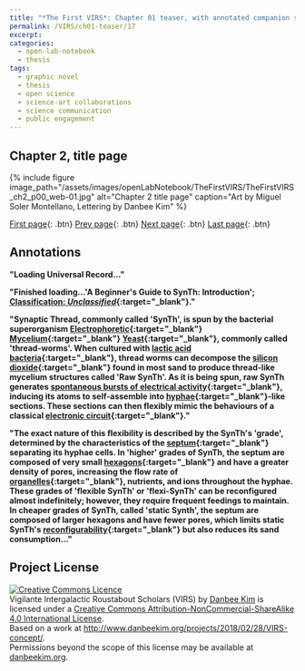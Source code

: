```yaml
---
title: "*The First VIRS*: Chapter 01 teaser, with annotated companion script"
permalink: /VIRS/ch01-teaser/17
excerpt: 
categories:
  - open-lab-notebook
  - thesis
tags:
  - graphic novel
  - thesis
  - open science
  - science-art collaborations
  - science communication
  - public engagement
---
```

## Chapter 2, title page

{% include figure image_path="/assets/images/openLabNotebook/TheFirstVIRS/TheFirstVIRS_ch2_p00_web-01.jpg" 
alt="Chapter 2 title page" caption="Art by Miguel Soler Montellano, Lettering by Danbee Kim" %}

[First page](http://www.danbeekim.org/VIRS/ch01-teaser/01){: .btn} [Prev page](http://www.danbeekim.org/VIRS/ch01-teaser/16){: .btn} [Next page](http://www.danbeekim.org/VIRS/ch01-teaser/17){: .btn} [Last page](http://www.danbeekim.org/VIRS/ch01-teaser/17){: .btn}

## Annotations

**"Loading Universal Record..."**

**"Finished loading...'A Beginner's Guide to SynTh: Introduction'; [Classification: *Unclassified*](https://en.wikipedia.org/wiki/Classified_information#Typical_classification_levels){:target="_blank"}."**

**"Synaptic Thread, commonly called 'SynTh', is spun by the bacterial superorganism [Electrophoretic](https://en.wikipedia.org/wiki/Electrophoresis){:target="_blank"} [Mycelium](https://en.wikipedia.org/wiki/Mycelium){:target="_blank"} [Yeast](https://en.wikipedia.org/wiki/Yeast){:target="_blank"}, commonly called 'thread-worms'.  When cultured with [lactic acid bacteria](https://en.wikipedia.org/wiki/Lactic_acid_bacteria){:target="_blank"}, thread worms can decompose the [silicon dioxide](https://en.wikipedia.org/wiki/Silicon_dioxide){:target="_blank"} found in most sand to produce thread-like mycelium structures called 'Raw SynTh'. As it is being spun, raw SynTh generates [spontaneous bursts of electrical activity](https://en.wikipedia.org/wiki/Retinal_waves){:target="_blank"}, inducing its atoms to self-assemble into [hyphae](https://en.wikipedia.org/wiki/Hypha){:target="_blank"}-like sections. These sections can then flexibly mimic the behaviours of a classical [electronic circuit](https://en.wikipedia.org/wiki/Electronic_circuit){:target="_blank"}."**

**"The exact nature of this flexibility is described by the SynTh's 'grade', determined by the characteristics of the [septum](https://en.wikipedia.org/wiki/Septum){:target="_blank"} separating its hyphae cells. In 'higher' grades of SynTh, the septum are composed of very small [hexagons](https://www.quora.com/Geometry-Why-do-we-see-hexagons-in-nature-so-often){:target="_blank"} and have a greater density of pores, increasing the flow rate of [organelles](https://en.wikipedia.org/wiki/Organelle){:target="_blank"}, nutrients, and ions throughout the hyphae. These grades of 'flexible SynTh' or 'flexi-SynTh' can be reconfigured almost indefinitely; however, they require frequent feedings to maintain. In cheaper grades of SynTh, called 'static Synth', the septum are composed of larger hexagons and have fewer pores, which limits static SynTh's [reconfigurability](https://en.wikipedia.org/wiki/Reconfigurability){:target="_blank"} but also reduces its sand consumption..."**

## Project License

<a rel="license" href="http://creativecommons.org/licenses/by-nc-sa/4.0/"><img alt="Creative Commons Licence" 
style="border-width:0" src="https://i.creativecommons.org/l/by-nc-sa/4.0/88x31.png" /></a><br /><span xmlns:dct="
http://purl.org/dc/terms/" property="dct:title">Vigilante Intergalactic Roustabout Scholars (VIRS)</span> by <a xmlns:cc="
http://creativecommons.org/ns#" href="danbeekim.org" property="cc:attributionName" rel="cc:attributionURL">Danbee Kim</a> 
is licensed under a <a rel="license" href="http://creativecommons.org/licenses/by-nc-sa/4.0/">Creative Commons 
Attribution-NonCommercial-ShareAlike 4.0 International License</a>.<br />Based on a work at <a xmlns:dct="
http://purl.org/dc/terms/" href="http://www.danbeekim.org/projects/2018/02/28/VIRS-concept/" rel="dct:source">
http://www.danbeekim.org/projects/2018/02/28/VIRS-concept/</a>.<br />Permissions beyond the scope of this license may be 
available at <a xmlns:cc="http://creativecommons.org/ns#" href="danbeekim.org" rel="cc:morePermissions">danbeekim.org</a>.
